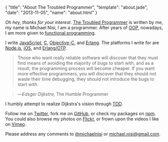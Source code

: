{
  "title": "About The Troubled Programmer",
  "template": "about.jade",
  "date": "2013-11-05",
  "name": "about.html"
}

*Oh hey, thanks for your interest.* [The Troubled Programmer](/) is written by me, my name is Michael Nisi, I am a programmer. After years of [OOP](http://en.wikipedia.org/wiki/Object-oriented_programming), nowadays, I am more given to [functional programming](http://en.wikipedia.org/wiki/Functional_programming). 

I write [JavaScript](https://developer.mozilla.org/en/JavaScript), [C](http://en.wikipedia.org/wiki/C_(programming_language)), [Objective-C](http://developer.apple.com/library/mac/#documentation/Cocoa/Conceptual/ObjectiveC/Introduction/introObjectiveC.html), and [Erlang](http://www.erlang.org/). The platforms I write for are [Node.js](http://nodejs.org/), [iOS](https://developer.apple.com/technologies/ios/), and [Erlang/OTP](http://learnyousomeerlang.com/what-is-otp).

> Those who want really reliable software will discover that they must find means of avoiding the majority of bugs to start with, and as a result, the programming process will become cheaper. If you want more effective programmers, you will discover that they should not waste their time debugging, they should not introduce the bugs to start with.

>—*Edsger Dijkstra*, The Humble Programmer

I humbly attempt to realize Dijkstra's vision through [TDD](http://en.wikipedia.org/wiki/Test-driven_development).

Follow me on [Twitter](http://twitter.com/michaelnisi), fork me on [GitHub](https://github.com/michaelnisi), or check my packages on [npm](https://npmjs.org/~michaelnisi). You could also browse my photos on [Flickr](http://flickr.com/photos/michaelnisi), or frown upon the videos I like on [Vimeo](http://www.vimeo.com/user5635710/likes).

Please address any comments to [@michaelnisi](http://twitter.com/michaelnisi) or <michael.nisi@gmail.com>.
